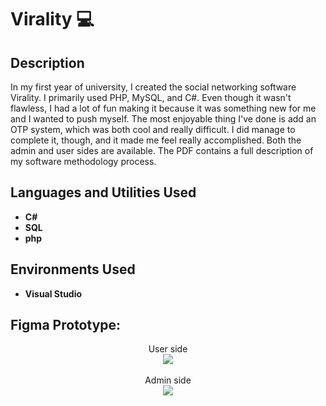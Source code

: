 <h1>Virality 💻</h1>

<h2>Description</h2>
In my first year of university, I created the social networking software Virality. I primarily used PHP, MySQL, and C#. Even though it wasn't flawless, I had a lot of fun making it because it was something new for me and I wanted to push myself. The most enjoyable thing I've done is add an OTP system, which was both cool and really difficult. I did manage to complete it, though, and it made me feel really accomplished. Both the admin and user sides are available. The PDF contains a full description of my software methodology process.
<br/>


<h2>Languages and Utilities Used</h2>

- <b>C#</b> 
- <b>SQL</b>
- <b>php</b>


<h2>Environments Used </h2>

- <b>Visual Studio</b>

<h2>Figma Prototype:</h2>

<p align="center">
User side <br/>
<img src="https://i.imgur.com/8WsmEIr.png"/>
<br />
<br />
Admin side  <br/>
<img src="https://i.imgur.com/XXnGWot.png"/>
<br />
<br />
